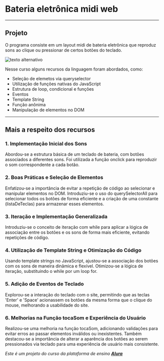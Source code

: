 # Bateria eletrônica midi web

---
## Projeto
O programa consiste em um layout midi de bateria eletrônica que reproduz sons ao clique ou pressionar de certos botões do teclado.

![texto alternativo](https://github.com/caioabueno/js_p_paginas_dinamicas/blob/main/images/visaogeral.jpg)

Nesse curso alguns recursos da linguagem foram abordados, como:  
* Seleção de elemetos via queryselector
* Utilização de funções nativas do JavaScript
* Estrutura de loop, condicional e funções
* Eventos
* Template String
* Função anônima
* Manipulação de elementos no DOM
---
## Mais a respeito dos recursos

### 1. Implementação Inicial dos Sons
Abordou-se a estrutura básica de um teclado de bateria, com botões associados a diferentes sons.
Foi utilizada a função onclick para reproduzir o som correspondente a cada botão.

### 2. Boas Práticas e Seleção de Elementos
Enfatizou-se a importância de evitar a repetição de código ao selecionar e manipular elementos no DOM.
Introduziu-se o uso do querySelectorAll para selecionar todos os botões de forma eficiente e a criação de uma constante (listaDeTeclas) para armazenar esses elementos.

### 3. Iteração e Implementação Generalizada
Introduziu-se o conceito de iteração com while para aplicar a lógica de associação entre os botões e os sons de forma mais eficiente, evitando repetições de código.

### 4. Utilização de Template String e Otimização do Código
Usando template strings no JavaScript, ajustou-se a associação dos botões com os sons de maneira dinâmica e flexível.
Otimizou-se a lógica de iteração, substituindo o while por um loop for.

### 5. Adição de Eventos de Teclado
Explorou-se a interação do teclado com o site, permitindo que as teclas 'Enter' e 'Space' acionassem os botões da mesma forma que o clique do mouse, melhorando a usabilidade do site.

### 6. Melhorias na Função tocaSom e Experiência do Usuário
Realizou-se uma melhoria na função tocaSom, adicionando validações para evitar erros ao passar elementos inválidos ou inexistentes.
Também destacou-se a importância de alterar a aparência dos botões ao serem pressionados via teclado para uma experiência de usuário mais consistente.

*Este é um projeto do curso da plataforma de ensino **[Alura](http:alura.com.br)***
